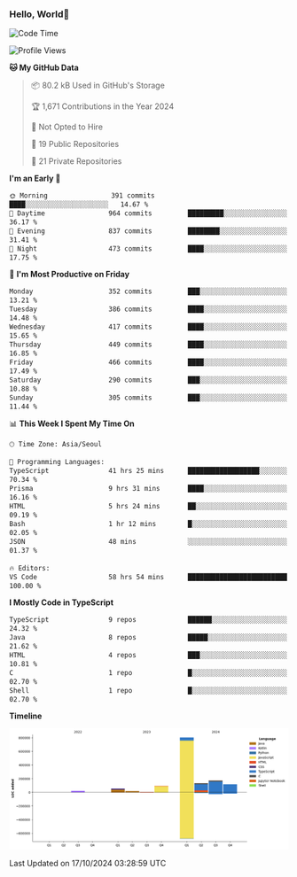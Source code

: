 
### Hello, World🐤

<!--START_SECTION:waka-->
![Code Time](http://img.shields.io/badge/Code%20Time-844%20hrs%2048%20mins-blue)

![Profile Views](http://img.shields.io/badge/Profile%20Views-1-blue)

**🐱 My GitHub Data** 

> 📦 80.2 kB Used in GitHub's Storage 
 > 
> 🏆 1,671 Contributions in the Year 2024
 > 
> 🚫 Not Opted to Hire
 > 
> 📜 19 Public Repositories 
 > 
> 🔑 21 Private Repositories 
 > 
**I'm an Early 🐤** 

```text
🌞 Morning                391 commits         ████░░░░░░░░░░░░░░░░░░░░░   14.67 % 
🌆 Daytime                964 commits         █████████░░░░░░░░░░░░░░░░   36.17 % 
🌃 Evening                837 commits         ████████░░░░░░░░░░░░░░░░░   31.41 % 
🌙 Night                  473 commits         ████░░░░░░░░░░░░░░░░░░░░░   17.75 % 
```
📅 **I'm Most Productive on Friday** 

```text
Monday                   352 commits         ███░░░░░░░░░░░░░░░░░░░░░░   13.21 % 
Tuesday                  386 commits         ████░░░░░░░░░░░░░░░░░░░░░   14.48 % 
Wednesday                417 commits         ████░░░░░░░░░░░░░░░░░░░░░   15.65 % 
Thursday                 449 commits         ████░░░░░░░░░░░░░░░░░░░░░   16.85 % 
Friday                   466 commits         ████░░░░░░░░░░░░░░░░░░░░░   17.49 % 
Saturday                 290 commits         ███░░░░░░░░░░░░░░░░░░░░░░   10.88 % 
Sunday                   305 commits         ███░░░░░░░░░░░░░░░░░░░░░░   11.44 % 
```


📊 **This Week I Spent My Time On** 

```text
🕑︎ Time Zone: Asia/Seoul

💬 Programming Languages: 
TypeScript               41 hrs 25 mins      ██████████████████░░░░░░░   70.34 % 
Prisma                   9 hrs 31 mins       ████░░░░░░░░░░░░░░░░░░░░░   16.16 % 
HTML                     5 hrs 24 mins       ██░░░░░░░░░░░░░░░░░░░░░░░   09.19 % 
Bash                     1 hr 12 mins        █░░░░░░░░░░░░░░░░░░░░░░░░   02.05 % 
JSON                     48 mins             ░░░░░░░░░░░░░░░░░░░░░░░░░   01.37 % 

🔥 Editors: 
VS Code                  58 hrs 54 mins      █████████████████████████   100.00 % 
```

**I Mostly Code in TypeScript** 

```text
TypeScript               9 repos             ██████░░░░░░░░░░░░░░░░░░░   24.32 % 
Java                     8 repos             █████░░░░░░░░░░░░░░░░░░░░   21.62 % 
HTML                     4 repos             ███░░░░░░░░░░░░░░░░░░░░░░   10.81 % 
C                        1 repo              █░░░░░░░░░░░░░░░░░░░░░░░░   02.70 % 
Shell                    1 repo              █░░░░░░░░░░░░░░░░░░░░░░░░   02.70 % 
```



**Timeline**

![Lines of Code chart](https://raw.githubusercontent.com/jilpoom/jilpoom/main/assets/bar_graph.png)


 Last Updated on 17/10/2024 03:28:59 UTC
<!--END_SECTION:waka-->
